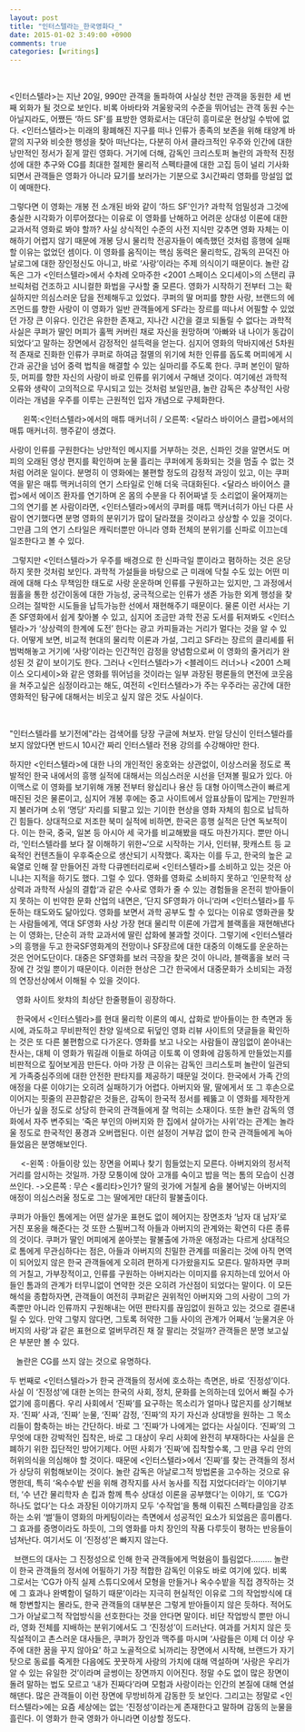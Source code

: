```yaml
---
layout: post
title: "인터스텔라는_한국영화다_"
date: 2015-01-02 3:49:00 +0900
comments: true 
categories: [writings] 
---
```

 


<인터스텔라>는 지난 20일, 990만 관객을 돌파하여 사실상 천만 관객을 동원한 세 번째 외화가 될 것으로 보인다. 비록 아바타와 겨울왕국의 수준을 뛰어넘는 관객 동원 수는 아닐지라도, 어쨌든 ‘하드 SF'를 표방한 영화로서는 대단히 흥미로운 현상일 수밖에 없다. <인터스텔라>는 미래의 황폐해진 지구를 떠나 인류가 종족의 보존을 위해 태양계 바깥의 지구와 비슷한 행성을 찾아 떠난다는, 다분히 아서 클라크적인 우주와 인간에 대한 낭만적인 정서가 짙게 깔린 영화다. 거기에 더해, 감독인 크리스토퍼 놀란의 과학적 진정성에 대한 추구와 CG를 최대한 절제한 물리적 스펙타클에 대한 고집 등이 널리 기사화되면서 관객들은 영화가 아니라 묘기를 보러가는 기분으로 3시간짜리 영화를 망설임 없이 예매한다.

그렇다면 이 영화는 개봉 전 소개된 바와 같이 ’하드 SF'인가? 과학적 엄밀성과 그것에 충실한 시각화가 이루어졌다는 이유로 이 영화를 난해하고 어려운 상대성 이론에 대한 교과서적 영화로 봐야 할까? 사실 상식적인 수준의 사전 지식만 갖추면 영화 자체는 이해하기 어렵지 않기 때문에 개봉 당시 물리학 전공자들이 예측했던 것처럼 흥행에 실패할 이유는 없었던 셈이다. 이 영화를 움직이는 핵심 동력은 물리학도, 감독의 끈덕진 아날로그에 대한 장인정신도 아니고, 바로 ‘사랑’이라는 주제 의식이기 때문이다. 놀란 감독은 그가 <인터스텔라>에서 수차례 오마주한 <2001 스페이스 오디세이>의 스탠리 큐브릭처럼 건조하고 시니컬한 화법을 구사할 줄 모른다. 영화가 시작하기 전부터 그는 확실하지만 의심스러운 답을 전제해두고 있었다. 쿠퍼의 딸 머피를 향한 사랑, 브랜드의 에즈먼드를 향한 사랑이 이 영화가 일반 관객들에게 SF라는 장르를 떠나서 어필할 수 있었던 가장 큰 이유다. 인간은 유한한 존재고, 지나간 시간을 결코 되돌릴 수 없다는 과학적 사실은 쿠퍼가 딸인 머피가 훌쩍 커버린 채로 자신을 원망하며 ’아빠와 내 나이가 동갑이 되었다‘고 말하는 장면에서 감정적인 설득력을 얻는다. 심지어 영화의 막바지에선 5차원적 존재로 진화한 인류가 쿠퍼로 하여금 절멸의 위기에 처한 인류를 돕도록 머피에게 시간과 공간을 넘어 중력 법칙을 해결할 수 있는 실마리를 주도록 한다. 쿠퍼 본인이 말하듯, 머피를 향한 자신의 사랑이 바로 인류를 위기에서 구해낸 것이다. 여기에선 과학적 오류와 생략이 고의적으로 무시되고 있는 것처럼 보일만큼, 놀란 감독은 추상적인 사랑이라는 개념을 우주를 이루는 근원적인 입자 개념으로 구체화한다.

 
   
왼쪽:<인터스텔라>에서의 매튜 매커너히 / 오른쪽: <달라스 바이어스 클럽>에서의 매튜 매커너히. 행주같이 생겼다. 


사랑이 인류를 구원한다는 낭만적인 메시지를 거부하는 것은, 신파인 것을 알면서도 머피의 오래된 영상 편지를 확인하며 눈물 흘리는 쿠퍼에게 동화되는 것을 멈출 수 없는 것처럼 어려운 일이다. 분명히 이 영화에는 불편할 정도의 감정적 과잉이 있고, 이는 쿠퍼 역을 맡은 매튜 맥커너히의 연기 스타일로 인해 더욱 극대화된다. <달라스 바이어스 클럽>에서 에이즈 환자를 연기하며 온 몸의 수분을 다 쥐어짜낼 듯 소리없이 울어재끼는 그의 연기를 본 사람이라면, <인터스텔라>에서의 쿠퍼를 매튜 맥커너히가 아닌 다른 사람이 연기했다면 분명 영화의 분위기가 많이 달라졌을 것이라고 상상할 수 있을 것이다. 그만큼 그의 연기 스타일은 캐릭터뿐만 아니라 영화 전체의 분위기를 신파로 이끄는데 일조한다고 볼 수 있다.

  그렇지만 <인터스텔라>가 우주를 배경으로 한 신파극일 뿐이라고 폄하하는 것은 온당하지 못한 것처럼 보인다. 과학적 가설들을 바탕으로 근 미래에 닥칠 수도 있는 어떤 미래에 대해 다소 무책임한 태도로 사랑 운운하며 인류를 구원하고는 있지만, 그 과정에서 웜홀을 통한 성간이동에 대한 가능성, 궁극적으로는 인류가 생존 가능한 외계 행성을 찾으려는 절박한 시도들을 납득가능한 선에서 재현해주기 때문이다. 물론 이런 서사는 기존 SF영화에서 쉽게 찾아볼 수 있고, 심지어 조금만 과학 전공 도서를 뒤져봐도 <인터스텔라>가 ‘상상력의 한계에 도전’ 한다는 광고 카피들과는 거리가 멀다는 것을 알 수 있다. 어떻게 보면, 비교적 현대의 물리학 이론과 가설, 그리고 SF라는 장르의 클리셰를 뒤범벅해놓고 거기에 ‘사랑’이라는 인간적인 감정을 양념함으로써 이 영화의 줄거리가 완성된 것 같이 보이기도 한다. 그러나 <인터스텔라>가 <블레이드 러너>나 <2001 스페이스 오디세이>와 같은 영화를 뛰어넘을 것이라는 일부 과장된 평론들의 면전에 코웃음을 쳐주고싶은 심정이라고는 해도, 여전히 <인터스텔라>가 주는 우주라는 공간에 대한 영화적인 탐구에 대해서는 비웃고 싶지 않은 것도 사실이다.
    


 

"인터스텔라를 보기전에"라는 검색어를 당장 구글에 쳐보자. 만일 당신이 인터스텔라를 보지 않았다면 반드시 10시간 짜리 인터스텔라 전용 강의를 수강해야만 한다.


하지만 <인터스텔라>에 대한 나의 개인적인 옹호와는 상관없이, 이상스러울 정도로 폭발적인 한국 내에서의 흥행 실적에 대해서는 의심스러운 시선을 던져볼 필요가 있다. 아이맥스로 이 영화를 보기위해 개봉 전부터 왕십리나 용산 등 대형 아이맥스관이 빠르게 매진된 것은 물론이고, 심지어 개봉 후에는 중고 사이트에서 암표상들이 많게는 7만원까지 불러가며 소위 ‘명당’ 자리를 되팔고 있는 기이한 현상을 영화 자체의 힘으로 납득하긴 힘들다. 상대적으로 저조한 북미 실적에 비하면, 한국은 흥행 실적은 단연 독보적이다. 이는 한국, 중국, 일본 등 아시아 세 국가를 비교해봤을 때도 마찬가지다. 뿐만 아니라, ‘인터스텔라를 보다 잘 이해하기 위한~‘으로 시작하는 기사, 인터뷰, 팟캐스트 등 교육적인 컨텐츠들이 우후죽순으로 생산되기 시작했다. 혹자는 이를 두고, 한국의 높은 교육열로 인해 잘 만들어진 과학 다큐멘터리로써 <인터스텔라>를 소비하고 있는 것은 아니냐는 지적을 하기도 했다. 그럴 수 있다. 영화를 영화로 소비하지 못하고 ’인문학적 상상력과 과학적 사실의 결합‘과 같은 수사로 영화가 줄 수 있는 경험들을 온전히 받아들이지 못하는 이 빈약한 문화 산업의 내면은, ’단지 SF영화가 아니‘라며 <인터스텔라>를 두둔하는 태도와도 닮아있다. 영화를 보면서 과학 공부도 할 수 있다는 이유로 영화관을 찾는 사람들에게, 역대 SF영화 사상 가장 현대 물리학 이론에 가깝게 블랙홀을 재현해낸다는 이 영화는, 단순히 과학 교과서에 딸린 삽화에 불과할 것이다. 그렇기에 <인터스텔라>의 흥행을 두고 한국SF영화계의 전망이나 SF장르에 대한 대중의 이해도를 운운하는 것은 언어도단이다. 대중은 SF영화를 보러 극장을 찾은 것이 아니라, 블랙홀을 보러 극장에 간 것일 뿐이기 때문이다. 이러한 현상은 그간 한국에서 대중문화가 소비되는 과정의 연장선상에서 이해될 수 있을 것이다.
  

  
영화 사이트 왓챠의 최상단 한줄평들이 굉장하다.

  
한국에서 <인터스텔라>를 현대 물리학 이론의 예시, 삽화로 받아들이는 한 측면과 동시에, 과도하고 무비판적인 찬양 일색으로 뒤덮인 영화 리뷰 사이트의 댓글들을 확인하는 것은 또 다른 불편함으로 다가온다. 영화를 보고 나오는 사람들이 끊임없이 쏟아내는 찬사는, 대체 이 영화가 뭐길래 이들로 하여금 이토록 이 영화에 감동하게 만들었는지를 비판적으로 짚어보게끔 만든다. 아마 가장 큰 이유는 감독인 크리스토퍼 놀란이 일관되게 가족중심주의에 대한 안전한 판타지를 제공하기 때문일 것이다. 한국에서 가족 간의 애정을 다룬 이야기는 오히려 실패하기가 어렵다. 아버지와 딸, 딸에게서 또 그 후손으로 이어지는 핏줄의 끈끈함같은 것들은, 감독이 한국적 정서를 꿰뚫고 이 영화를 제작한게 아닌가 싶을 정도로 상당히 한국의 관객들에게 잘 먹히는 소재이다. 또한 놀란 감독의 영화에서 자주 변주되는 ‘죽은 부인의 아버지와 한 집에서 살아가는 사위’라는 관계는 놀라울 정도로 한국적인 풍경과 오버랩된다. 이런 설정이 거부감 없이 한국 관객들에게 녹아들었음은 분명해보인다. 



    
<-왼쪽 : 아들이랑 있는 장면을 어찌나 찾기 힘들었는지 모른다. 아버지와의 정서적 거리를 암시하는 것일까. 가장 모퉁이에 앉아 고개를 숙이고 밥을 먹는 톰의 모습이 신경쓰인다.
->오른쪽 : 무슨 <롤리타>인가? 딸의 귓가에 거칠게 숨을 불어넣는 아버지의 애정이 의심스러울 정도로 그는 딸에게만 대단히 팔불출이다.


쿠퍼가 아들인 톰에게는 어떤 살가운 표현도 없이 헤어지는 장면조차 ‘남자 대 남자’로 거친 포옹을 해준다는 것 또한 스필버그적 아들과 아버지의 관계와는 확연히 다른 종류의 것이다. 쿠퍼가 딸인 머피에게 쏟아붓는 팔불출에 가까운 애정과는 다르게 상대적으로 톰에게 무관심하다는 점은, 아들과 아버지의 친밀한 관계를 떠올리는 것에 아직 면역이 되어있지 않은 한국 관객들에게 오히려 편하게 다가왔을지도 모른다. 말하자면 쿠퍼의 거칠고, 가부장적이고, 인류를 구원하는 아버지라는 이미지를 유지하는데 있어서 아들인 톰과의 관계가 터무니없이 연약한 것은 오히려 가산점이 되었다는 말이다. 이 모든 해석을 종합하자면, 관객들이 여전히 쿠퍼같은 권위적인 아버지와 그의 사랑이 그의 가족뿐만 아니라 인류까지 구원해내는 어떤 판타지를 끊임없이 원하고 있는 것으로 결론내릴 수 있다. 만약 그렇지 않다면, 그토록 허약한 그들 사이의 관계가 어째서 ‘눈물겨운 아버지의 사랑’과 같은 표현으로 얼버무려진 채 잘 팔리는 것일까? 관객들은 분명 보고싶은 부분만 볼 수 있다.



  
놀란은 CG를 쓰지 않는 것으로 유명하다.


두 번째로 <인터스텔라>가 한국 관객들의 정서에 호소하는 측면은, 바로 ‘진정성’이다. 사실 이 ‘진정성’에 대한 논의는 한국의 사회, 정치, 문화를 논의하는데 있어서 빠질 수가 없기에 흥미롭다. 우리 사회에서 ‘진짜’를 요구하는 목소리가 얼마나 많은지를 상기해보자. ‘진짜’ 사과, ‘진짜’ 눈물, ‘진짜’ 감정, ‘진짜’의 자기 자신과 상대방을 원하는 그 목소리들이 함축하는 바는 간단하다. 바로 그 ‘진짜’가 나에게는 없다는 사실이다. ‘진짜’의 그 무엇에 대한 강박적인 집착은, 바로 그 대상이 우리 사회에 완전히 부재하다는 사실을 은폐하기 위한 집단적인 방어기제다. 어떤 사회가 ‘진짜’에 집착할수록, 그 만큼 우리 안의 허위의식을 의심해야 할 것이다. 때문에 <인터스텔라>에서 ‘진짜’를 찾는 관객들의 정서가 상당히 위험해보이는 것이다. 놀란 감독은 아날로그적 방법론을 고수하는 것으로 유명한데, 특히 ‘옥수수밭 씬을 위해 경작지를 사서 농사를 직접 지었다더라’는 이야기부터, ‘수 년간 물리학자 손 킵과 함께 특수 상대성 이론을 공부했다’는 이야기, 또 ‘CG가 하나도 없다’는 다소 과장된 이야기까지 모두 ‘수작업’을 통해 이뤄진 스펙타클임을 강조하는 소위 ‘썰’들이 영화의 마케팅이라는 측면에서 성공적인 요소가 되었음은 흥미롭다. 그 효과를 증명이라도 하듯이, 그의 영화를 마치 장인의 작품 다루듯이 평하는 반응들이 넘쳐난다. 여기서도 이 ‘진정성’은 빠지지 않는다. 


 
브랜드의 대사는 그 진정성으로 인해 한국 관객들에게 먹혔음이 틀림없다.........
놀란이 한국 관객들의 정서에 어필하기 가장 적합한 감독인 이유도 바로 여기에 있다. 비록 그로서는 ‘CG가 아직 실제 스튜디오에서 모형을 만들거나 옥수수밭을 직접 경작하는 것에 그 효과나 완벽함이 덜하기 때문’이라는 지극히 현실적인 이유로 그의 작업방식에 대해 항변할지는 몰라도, 한국 관객들의 대부분은 그렇게 받아들이지 않은 듯하다. 적어도 그가 아날로그적 작업방식을 선호한다는 것을 안다면 말이다. 비단 작업방식 뿐만 아니라, 영화 전체를 지배하는 분위기에서도 그 ‘진정성’이 드러난다. 여과를 거치지 않은 듯 직설적이고 촌스러운 대사들은, 쿠퍼가 장인과 맥주를 마시며 ‘사람들은 이제 더 이상 우주에 대한 꿈을 꾸지 않아요’ 하고 노골적으로 뇌까리는 장면에서 시작해, 브랜드가 자기 탓으로 동료를 죽게한 다음에도 꿋꿋하게 사랑의 가치에 대해 역설하며 ‘사랑은 우리가 알 수 있는 유일한 것’이라며 글썽이는 장면까지 이어진다. 정말 수도 없이 많은 장면이 돌려 말하는 법도 모르고 ‘내가 진짜다’라며 모험과 사랑이라는 인간의 본질에 대해 연설해댄다. 많은 관객들이 이런 장면에 무방비하게 감동한 듯 보인다. 그리고는 정말로 <인터스텔라>에는 요즘 세상에는 없는 ‘진정성’이라는게 존재한다고 말하며 감동의 눈물을 흘린다. 이 영화가 한국 영화가 아니라면 이상할 정도다. 


